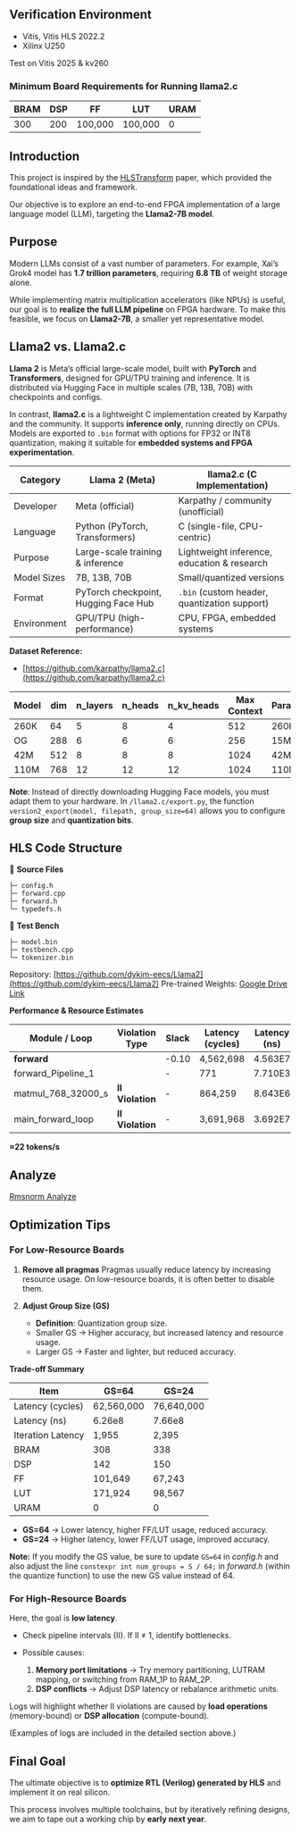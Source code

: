 
## **Verification Environment**

* Vitis, Vitis HLS 2022.2
* Xilinx U250

Test on  Vitis 2025 & kv260

### **Minimum Board Requirements for Running llama2.c**

| **BRAM** | **DSP** | **FF**  | **LUT** | **URAM** |
| -------- | ------- | ------- | ------- | -------- |
| 300      | 200     | 100,000 | 100,000 | 0        |

## **Introduction**

This project is inspired by the [HLSTransform](https://arxiv.org/abs/2405.00738) paper, which provided the foundational ideas and framework.

Our objective is to explore an end-to-end FPGA implementation of a large language model (LLM), targeting the **Llama2-7B model**.

## **Purpose**

Modern LLMs consist of a vast number of parameters. For example, Xai’s Grok4 model has **1.7 trillion parameters**, requiring **6.8 TB** of weight storage alone.

While implementing matrix multiplication accelerators (like NPUs) is useful, our goal is to **realize the full LLM pipeline** on FPGA hardware. To make this feasible, we focus on **Llama2-7B**, a smaller yet representative model.

## **Llama2 vs. Llama2.c**

**Llama 2** is Meta’s official large-scale model, built with **PyTorch** and **Transformers**, designed for GPU/TPU training and inference. It is distributed via Hugging Face in multiple scales (7B, 13B, 70B) with checkpoints and configs.

In contrast, **llama2.c** is a lightweight C implementation created by Karpathy and the community. It supports **inference only**, running directly on CPUs. Models are exported to `.bin` format with options for FP32 or INT8 quantization, making it suitable for **embedded systems and FPGA experimentation**.

| Category    | **Llama 2 (Meta)**                   | **llama2.c (C Implementation)**              |
| ----------- | ------------------------------------ | -------------------------------------------- |
| Developer   | Meta (official)                      | Karpathy / community (unofficial)            |
| Language    | Python (PyTorch, Transformers)       | C (single-file, CPU-centric)                 |
| Purpose     | Large-scale training & inference     | Lightweight inference, education & research  |
| Model Sizes | 7B, 13B, 70B                         | Small/quantized versions                     |
| Format      | PyTorch checkpoint, Hugging Face Hub | `.bin` (custom header, quantization support) |
| Environment | GPU/TPU (high-performance)           | CPU, FPGA, embedded systems                  |


**Dataset Reference:**

* [https://github.com/karpathy/llama2.c](https://github.com/karpathy/llama2.c)

| **Model** | **dim** | **n\_layers** | **n\_heads** | **n\_kv\_heads** | **Max Context** | **Parameters** | **Val Loss** | **Download**                                                                               |
| --------- | ------- | ------------- | ------------ | ---------------- | --------------- | -------------- | ------------ | ------------------------------------------------------------------------------------------ |
| 260K      | 64      | 5             | 8            | 4                | 512             | 260K           | 1.297        | [stories260K](https://huggingface.co/karpathy/tinyllamas/tree/main/stories260K)            |
| OG        | 288     | 6             | 6            | 6                | 256             | 15M            | 1.072        | [stories15M.bin](https://huggingface.co/karpathy/tinyllamas/resolve/main/stories15M.bin)   |
| 42M       | 512     | 8             | 8            | 8                | 1024            | 42M            | 0.847        | [stories42M.bin](https://huggingface.co/karpathy/tinyllamas/resolve/main/stories42M.bin)   |
| 110M      | 768     | 12            | 12           | 12               | 1024            | 110M           | 0.760        | [stories110M.bin](https://huggingface.co/karpathy/tinyllamas/resolve/main/stories110M.bin) |

**Note**: Instead of directly downloading Hugging Face models, you must adapt them to your hardware. In `/llama2.c/export.py`, the function `version2_export(model, filepath, group_size=64)` allows you to configure **group size** and **quantization bits**.

## **HLS Code Structure**

📑 **Source Files**

```
├─ config.h
├─ forward.cpp
├─ forward.h
└─ typedefs.h
```

📑 **Test Bench**

```
├─ model.bin
├─ testbench.cpp
└─ tokenizer.bin
```

Repository: [https://github.com/dykim-eecs/Llama2](https://github.com/dykim-eecs/Llama2)
Pre-trained Weights: [Google Drive Link](https://drive.google.com/drive/folders/1L1EirYH7ygG8Vnf5wjBya-lNNzCfKDmX?usp=drive_link)

**Performance & Resource Estimates**

| Module / Loop         | Violation Type   | Slack | Latency (cycles) | Latency (ns) | Iteration Latency | Interval | Trip Count | Pipelined | BRAM | DSP  | FF      | LUT     | URAM |
| --------------------- | ---------------- | ----- | ---------------- | ------------ | ----------------- | -------- | ---------- | --------- | ---- | ---- | ------- | ------- | ---- |
| **forward**           |                  | -0.10 | 4,562,698        | 4.563E7      | -                 | 45,62699 | -          | no        | 41   | 3136 | 617,389 | 684,944 | 0    |
| forward\_Pipeline\_1  |                  | -     | 771              | 7.710E3      | -                 | 771      | -          | no        | 0    | 0    | 519     | 112     | 0    |
| matmul\_768\_32000\_s | **II Violation** | -     | 864,259          | 8.643E6      | -                 | 864,259  | -          | no        | 0    | 384  | 67,336  | 59,671  | 0    |
| main\_forward\_loop   | **II Violation** | -     | 3,691,968        | 3.692E7      | 307,664           | -        | 12         | no        | -    | -    | -       | -       | -    |

**≈22 tokens/s**

## **Analyze**

[Rmsnorm Analyze](https://www.notion.so/Rmsnorm-Analyze-25584215ac3680e6b59ae6e603022f6a?pvs=21)

## **Optimization Tips**

### **For Low-Resource Boards**

1. **Remove all pragmas**
   Pragmas usually reduce latency by increasing resource usage. On low-resource boards, it is often better to disable them.
2. **Adjust Group Size (GS)**

   * **Definition**: Quantization group size.
   * Smaller GS → Higher accuracy, but increased latency and resource usage.
   * Larger GS → Faster and lighter, but reduced accuracy.

**Trade-off Summary**

| Item              | GS=64      | GS=24      |
| ----------------- | ---------- | ---------- |
| Latency (cycles)  | 62,560,000 | 76,640,000 |
| Latency (ns)      | 6.26e8     | 7.66e8     |
| Iteration Latency | 1,955      | 2,395      |
| BRAM              | 308        | 338        |
| DSP               | 142        | 150        |
| FF                | 101,649    | 67,243     |
| LUT               | 171,924    | 98,567     |
| URAM              | 0          | 0          |

* **GS=64** → Lower latency, higher FF/LUT usage, reduced accuracy.
* **GS=24** → Higher latency, lower FF/LUT usage, improved accuracy.

**Note:** If you modify the GS value, be sure to update `GS=64` in *config.h* and also adjust the line `constexpr int num_groups = S / 64;` in *forward.h* (within the quantize function) to use the new GS value instead of 64.

### **For High-Resource Boards**

Here, the goal is **low latency**.

* Check pipeline intervals (II). If II ≠ 1, identify bottlenecks.
* Possible causes:

  1. **Memory port limitations** → Try memory partitioning, LUTRAM mapping, or switching from RAM\_1P to RAM\_2P.
  2. **DSP conflicts** → Adjust DSP latency or rebalance arithmetic units.

Logs will highlight whether II violations are caused by **load operations** (memory-bound) or **DSP allocation** (compute-bound).

(Examples of logs are included in the detailed section above.)

## **Final Goal**

The ultimate objective is to **optimize RTL (Verilog) generated by HLS** and implement it on real silicon.

This process involves multiple toolchains, but by iteratively refining designs, we aim to tape out a working chip by **early next year**.
